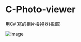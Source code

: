 # C-Photo-viewer
用C# 寫的相片檢視器(視窗)

![image](https://user-images.githubusercontent.com/38918101/165306180-be8ecd27-62ce-494c-b03a-59263ce07003.png)

